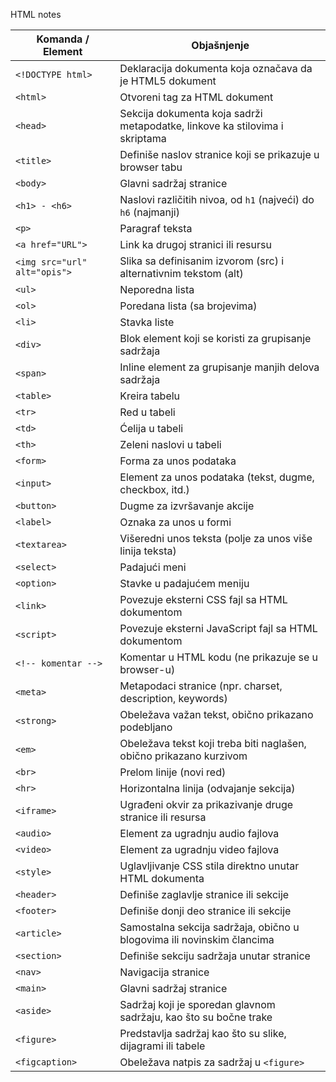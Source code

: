 HTML notes

| Komanda / Element               | Objašnjenje                                               |
|---------------------------------|-----------------------------------------------------------|
| `<!DOCTYPE html>`               | Deklaracija dokumenta koja označava da je HTML5 dokument  |
| `<html>`                        | Otvoreni tag za HTML dokument                              |
| `<head>`                        | Sekcija dokumenta koja sadrži metapodatke, linkove ka stilovima i skriptama |
| `<title>`                       | Definiše naslov stranice koji se prikazuje u browser tabu |
| `<body>`                        | Glavni sadržaj stranice                                   |
| `<h1> - <h6>`                   | Naslovi različitih nivoa, od `h1` (najveći) do `h6` (najmanji) |
| `<p>`                           | Paragraf teksta                                           |
| `<a href="URL">`                | Link ka drugoj stranici ili resursu                        |
| `<img src="url" alt="opis">`    | Slika sa definisanim izvorom (src) i alternativnim tekstom (alt) |
| `<ul>`                          | Neporedna lista                                            |
| `<ol>`                          | Poredana lista (sa brojevima)                             |
| `<li>`                          | Stavka liste                                               |
| `<div>`                         | Blok element koji se koristi za grupisanje sadržaja       |
| `<span>`                        | Inline element za grupisanje manjih delova sadržaja       |
| `<table>`                       | Kreira tabelu                                              |
| `<tr>`                          | Red u tabeli                                               |
| `<td>`                          | Ćelija u tabeli                                           |
| `<th>`                          | Zeleni naslovi u tabeli                                    |
| `<form>`                        | Forma za unos podataka                                     |
| `<input>`                       | Element za unos podataka (tekst, dugme, checkbox, itd.)   |
| `<button>`                      | Dugme za izvršavanje akcije                               |
| `<label>`                       | Oznaka za unos u formi                                    |
| `<textarea>`                    | Višeredni unos teksta (polje za unos više linija teksta) |
| `<select>`                      | Padajući meni                                              |
| `<option>`                      | Stavke u padajućem meniju                                  |
| `<link>`                        | Povezuje eksterni CSS fajl sa HTML dokumentom              |
| `<script>`                      | Povezuje eksterni JavaScript fajl sa HTML dokumentom      |
| `<!-- komentar -->`             | Komentar u HTML kodu (ne prikazuje se u browser-u)        |
| `<meta>`                        | Metapodaci stranice (npr. charset, description, keywords)  |
| `<strong>`                      | Obeležava važan tekst, obično prikazano podebljano        |
| `<em>`                          | Obeležava tekst koji treba biti naglašen, obično prikazano kurzivom |
| `<br>`                          | Prelom linije (novi red)                                  |
| `<hr>`                          | Horizontalna linija (odvajanje sekcija)                   |
| `<iframe>`                      | Ugrađeni okvir za prikazivanje druge stranice ili resursa |
| `<audio>`                       | Element za ugradnju audio fajlova                         |
| `<video>`                       | Element za ugradnju video fajlova                         |
| `<style>`                       | Uglavljivanje CSS stila direktno unutar HTML dokumenta    |
| `<header>`                      | Definiše zaglavlje stranice ili sekcije                   |
| `<footer>`                      | Definiše donji deo stranice ili sekcije                   |
| `<article>`                     | Samostalna sekcija sadržaja, obično u blogovima ili novinskim člancima |
| `<section>`                     | Definiše sekciju sadržaja unutar stranice                 |
| `<nav>`                         | Navigacija stranice                                       |
| `<main>`                        | Glavni sadržaj stranice                                   |
| `<aside>`                       | Sadržaj koji je sporedan glavnom sadržaju, kao što su bočne trake |
| `<figure>`                      | Predstavlja sadržaj kao što su slike, dijagrami ili tabele |
| `<figcaption>`                  | Obeležava natpis za sadržaj u `<figure>`                  |
